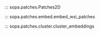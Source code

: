 ::: sopa.patches.Patches2D

::: sopa.patches.embed.embed_wsi_patches

::: sopa.patches.cluster.cluster_embeddings
